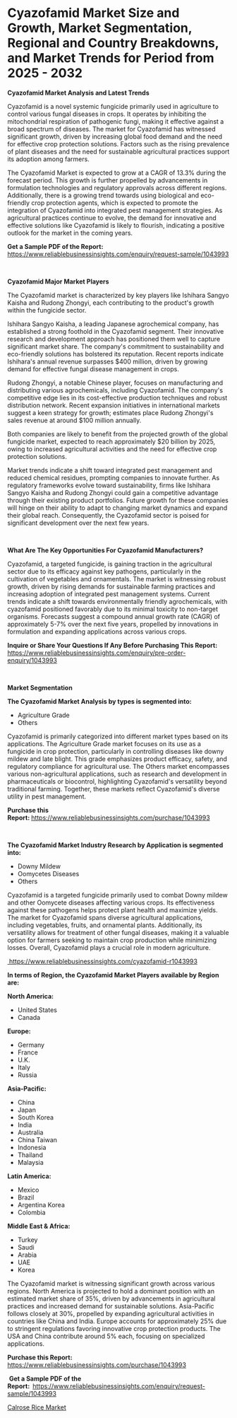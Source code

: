 <p><h1>Cyazofamid Market Size and Growth, Market Segmentation, Regional and Country Breakdowns, and Market Trends for Period from 2025 -  2032</h1></p><p><strong>Cyazofamid Market Analysis and Latest Trends</strong></p>
<p><p>Cyazofamid is a novel systemic fungicide primarily used in agriculture to control various fungal diseases in crops. It operates by inhibiting the mitochondrial respiration of pathogenic fungi, making it effective against a broad spectrum of diseases. The market for Cyazofamid has witnessed significant growth, driven by increasing global food demand and the need for effective crop protection solutions. Factors such as the rising prevalence of plant diseases and the need for sustainable agricultural practices support its adoption among farmers.</p><p>The Cyazofamid Market is expected to grow at a CAGR of 13.3% during the forecast period. This growth is further propelled by advancements in formulation technologies and regulatory approvals across different regions. Additionally, there is a growing trend towards using biological and eco-friendly crop protection agents, which is expected to promote the integration of Cyazofamid into integrated pest management strategies. As agricultural practices continue to evolve, the demand for innovative and effective solutions like Cyazofamid is likely to flourish, indicating a positive outlook for the market in the coming years.</p></p>
<p><strong>Get a Sample PDF of the Report:&nbsp;</strong> <a href="https://www.reliablebusinessinsights.com/enquiry/request-sample/1043993?utm_campaign=2099&utm_medium=2&utm_source=Github&utm_content=ia&utm_term=30032025&utm_id=cyazofamid">https://www.reliablebusinessinsights.com/enquiry/request-sample/1043993</a></p>
<p>&nbsp;</p>
<p><strong>Cyazofamid Major Market Players</strong></p>
<p><p>The Cyazofamid market is characterized by key players like Ishihara Sangyo Kaisha and Rudong Zhongyi, each contributing to the product's growth within the fungicide sector. </p><p>Ishihara Sangyo Kaisha, a leading Japanese agrochemical company, has established a strong foothold in the Cyazofamid segment. Their innovative research and development approach has positioned them well to capture significant market share. The company's commitment to sustainability and eco-friendly solutions has bolstered its reputation. Recent reports indicate Ishihara's annual revenue surpasses $400 million, driven by growing demand for effective fungal disease management in crops.</p><p>Rudong Zhongyi, a notable Chinese player, focuses on manufacturing and distributing various agrochemicals, including Cyazofamid. The company's competitive edge lies in its cost-effective production techniques and robust distribution network. Recent expansion initiatives in international markets suggest a keen strategy for growth; estimates place Rudong Zhongyi's sales revenue at around $100 million annually.</p><p>Both companies are likely to benefit from the projected growth of the global fungicide market, expected to reach approximately $20 billion by 2025, owing to increased agricultural activities and the need for effective crop protection solutions. </p><p>Market trends indicate a shift toward integrated pest management and reduced chemical residues, prompting companies to innovate further. As regulatory frameworks evolve toward sustainability, firms like Ishihara Sangyo Kaisha and Rudong Zhongyi could gain a competitive advantage through their existing product portfolios. Future growth for these companies will hinge on their ability to adapt to changing market dynamics and expand their global reach. Consequently, the Cyazofamid sector is poised for significant development over the next few years.</p></p>
<p>&nbsp;</p>
<p><strong>What Are The Key Opportunities For Cyazofamid Manufacturers?</strong></p>
<p><p>Cyazofamid, a targeted fungicide, is gaining traction in the agricultural sector due to its efficacy against key pathogens, particularly in the cultivation of vegetables and ornamentals. The market is witnessing robust growth, driven by rising demands for sustainable farming practices and increasing adoption of integrated pest management systems. Current trends indicate a shift towards environmentally friendly agrochemicals, with cyazofamid positioned favorably due to its minimal toxicity to non-target organisms. Forecasts suggest a compound annual growth rate (CAGR) of approximately 5-7% over the next five years, propelled by innovations in formulation and expanding applications across various crops.</p></p>
<p><strong>Inquire or Share Your Questions If Any Before Purchasing This Report:</strong> <a href="https://www.reliablebusinessinsights.com/enquiry/pre-order-enquiry/1043993?utm_campaign=2099&utm_medium=2&utm_source=Github&utm_content=ia&utm_term=30032025&utm_id=cyazofamid">https://www.reliablebusinessinsights.com/enquiry/pre-order-enquiry/1043993</a></p>
<p>&nbsp;</p>
<p><strong>Market Segmentation</strong></p>
<p><strong>The Cyazofamid Market Analysis by types is segmented into:</strong></p>
<p><ul><li>Agriculture Grade</li><li>Others</li></ul></p>
<p><p>Cyazofamid is primarily categorized into different market types based on its applications. The Agriculture Grade market focuses on its use as a fungicide in crop protection, particularly in controlling diseases like downy mildew and late blight. This grade emphasizes product efficacy, safety, and regulatory compliance for agricultural use. The Others market encompasses various non-agricultural applications, such as research and development in pharmaceuticals or biocontrol, highlighting Cyazofamid's versatility beyond traditional farming. Together, these markets reflect Cyazofamid's diverse utility in pest management.</p></p>
<p><strong>Purchase this Report:&nbsp;</strong><a href="https://www.reliablebusinessinsights.com/purchase/1043993?utm_campaign=2099&utm_medium=2&utm_source=Github&utm_content=ia&utm_term=30032025&utm_id=cyazofamid">https://www.reliablebusinessinsights.com/purchase/1043993</a></p>
<p>&nbsp;</p>
<p><strong>The Cyazofamid Market Industry Research by Application is segmented into:</strong></p>
<p><ul><li>Downy Mildew</li><li>Oomycetes Diseases</li><li>Others</li></ul></p>
<p><p>Cyazofamid is a targeted fungicide primarily used to combat Downy mildew and other Oomycete diseases affecting various crops. Its effectiveness against these pathogens helps protect plant health and maximize yields. The market for Cyazofamid spans diverse agricultural applications, including vegetables, fruits, and ornamental plants. Additionally, its versatility allows for treatment of other fungal diseases, making it a valuable option for farmers seeking to maintain crop production while minimizing losses. Overall, Cyazofamid plays a crucial role in modern agriculture.</p></p>
<p><a href="https://www.reliablebusinessinsights.com/cyazofamid-r1043993?utm_campaign=2099&utm_medium=2&utm_source=Github&utm_content=ia&utm_term=30032025&utm_id=cyazofamid">&nbsp;https://www.reliablebusinessinsights.com/cyazofamid-r1043993</a></p>
<p><strong>In terms of Region, the Cyazofamid Market Players available by Region are:</strong></p>
<p>
    <p> <strong> North America: </strong>
        <ul>
            <li>United States</li>
            <li>Canada</li>
        </ul>
        </p> 
    <p> <strong> Europe: </strong>
        <ul>
            <li>Germany</li>
            <li>France</li>
            <li>U.K.</li>
            <li>Italy</li>
            <li>Russia</li>
        </ul>
        </p> 
    <p> <strong> Asia-Pacific: </strong>
        <ul>
            <li>China</li>
            <li>Japan</li>
            <li>South Korea</li>
            <li>India</li>
            <li>Australia</li>
            <li>China Taiwan</li>
            <li>Indonesia</li>
            <li>Thailand</li>
            <li>Malaysia</li>
        </ul>
        </p> 
    <p> <strong> Latin America: </strong>
        <ul>
            <li>Mexico</li>
            <li>Brazil</li>
            <li>Argentina Korea</li>
            <li>Colombia</li>
        </ul>
        </p> 
    <p> <strong> Middle East & Africa: </strong>
        <ul>
            <li>Turkey</li>
            <li>Saudi</li>
            <li>Arabia</li>
            <li>UAE</li>
            <li>Korea</li>
        </ul>
    </p>
    </p>
<p><p>The Cyazofamid market is witnessing significant growth across various regions. North America is projected to hold a dominant position with an estimated market share of 35%, driven by advancements in agricultural practices and increased demand for sustainable solutions. Asia-Pacific follows closely at 30%, propelled by expanding agricultural activities in countries like China and India. Europe accounts for approximately 25% due to stringent regulations favoring innovative crop protection products. The USA and China contribute around 5% each, focusing on specialized applications.</p></p>
<p><strong>Purchase this Report: </strong><a href="https://www.reliablebusinessinsights.com/purchase/1043993?utm_campaign=2099&utm_medium=2&utm_source=Github&utm_content=ia&utm_term=30032025&utm_id=cyazofamid">https://www.reliablebusinessinsights.com/purchase/1043993</a></p>
<p>&nbsp;<strong>Get a Sample PDF of the Report:&nbsp;&nbsp;</strong><a href="https://www.reliablebusinessinsights.com/enquiry/request-sample/1043993?utm_campaign=2099&utm_medium=2&utm_source=Github&utm_content=ia&utm_term=30032025&utm_id=cyazofamid">https://www.reliablebusinessinsights.com/enquiry/request-sample/1043993</a></p>
<p><strong></strong></p>
<p><p><a href="https://github.com/NargisHussain432/Market-Research-Report-List-2/blob/main/calrose-rice-market.md?utm_campaign=2099&utm_medium=2&utm_source=Github&utm_content=ia&utm_term=30032025&utm_id=cyazofamid">Calrose Rice Market</a></p></p>